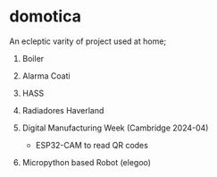 # domotica

An ecleptic varity of project used at home;

1. Boiler

1. Alarma Coati

1. HASS

1. Radiadores Haverland

1. Digital Manufacturing Week (Cambridge 2024-04)
    - ESP32-CAM to read QR codes

1. Micropython based Robot (elegoo)

